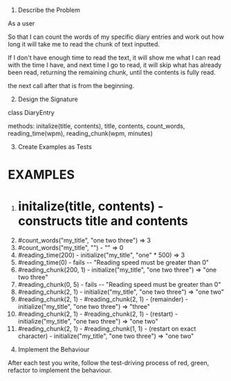 1. Describe the Problem

As a user

So that I can count the words of my specific diary entries and work out how long it will take me to read the chunk of text inputted. 

If I don't have enough time to read the text, it will show me what I can read with the time I have, and next time I go to read, it will skip what has already been read, returning the remaining chunk, until the contents is fully read.

the next call after that is from the beginning.

2. Design the Signature

class DiaryEntry

methods: initalize(title, contents), title, contents, count_words, reading_time(wpm), reading_chunk(wpm, minutes)

3. Create Examples as Tests

# EXAMPLES

1) # initalize(title, contents) - constructs title and contents
2) #count_words("my_title", "one two three") => 3
3) #count_words("my_title", "") - "" => 0
4) #reading_time(200) - initialize("my_title", "one" * 500) => 3
5) #reading_time(0) - fails -- "Reading speed must be greater than 0"
6) #reading_chunk(200, 1) - initialize("my_title", "one two three")  => "one two three"
7) #reading_chunk(0, 5) - fails -- "Reading speed must be greater than 0"
8) #reading_chunk(2, 1) - initialize("my_title", "one two three") => "one two"
9) #reading_chunk(2, 1) - #reading_chunk(2, 1) - (remainder) - initialize("my_title", "one two three") => "three"
10) #reading_chunk(2, 1) - #reading_chunk(2, 1) - (restart) - initialize("my_title", "one two three") => "one two"
11) #reading_chunk(2, 1) - #reading_chunk(1, 1) - (restart on exact character) - initialize("my_title", "one two three") => "one two"


4. Implement the Behaviour

After each test you write, follow the test-driving process of red, green, refactor to implement the behaviour.